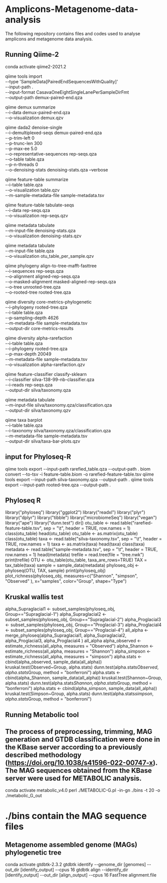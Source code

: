 # Amplicons-Metagenome-data-analysis
The following repository contains files and codes used to analyse amplicons and metagenome data analysis.

## Running Qiime-2
conda activate qiime2-2021.2

qiime tools import \
--type 'SampleData[PairedEndSequencesWithQuality]' \
--input-path . \
--input-format CasavaOneEightSingleLanePerSampleDirFmt \
--output-path demux-paired-end.qza

qiime demux summarize \
--i-data demux-paired-end.qza \
--o-visualization demux.qzv

qiime dada2 denoise-single \
  --i-demultiplexed-seqs demux-paired-end.qza \
  --p-trim-left 0 \
  --p-trunc-len 300 \
  --p-max-ee 5.0 \
  --o-representative-sequences rep-seqs.qza \
  --o-table table.qza \
  --p-n-threads 0 \
  --o-denoising-stats denoising-stats.qza –verbose

qiime feature-table summarize \
--i-table table.qza \
--o-visualization table.qzv \
--m-sample-metadata-file sample-metadata.tsv

qiime feature-table tabulate-seqs \
--i-data rep-seqs.qza \
--o-visualization rep-seqs.qzv

qiime metadata tabulate \
--m-input-file denoising-stats.qza \
--o-visualization denoising-stats.qzv

qiime metadata tabulate \
--m-input-file table.qza \
--o-visualization otu_table_per_sample.qzv

qiime phylogeny align-to-tree-mafft-fasttree \
--i-sequences rep-seqs.qza \
--o-alignment aligned-rep-seqs.qza \
--o-masked-alignment masked-aligned-rep-seqs.qza \
--o-tree unrooted-tree.qza \
--o-rooted-tree rooted-tree.qza

qiime diversity core-metrics-phylogenetic \
--i-phylogeny rooted-tree.qza \
--i-table table.qza \
--p-sampling-depth 4626 \
--m-metadata-file sample-metadata.tsv \
--output-dir core-metrics-results

qiime diversity alpha-rarefaction \
--i-table table.qza \
--i-phylogeny rooted-tree.qza \
--p-max-depth 20049 \
--m-metadata-file sample-metadata.tsv \
--o-visualization alpha-rarefaction.qzv

qiime feature-classifier classify-sklearn \
--i-classifier silva-138-99-nb-classifier.qza \
--i-reads rep-seqs.qza \
--output-dir silva/taxonomy.qza

qiime metadata tabulate \
--m-input-file silva/taxonomy.qza/classification.qza \
--output-dir silva/taxonomy.qzv

qiime taxa barplot \
--i-table table.qza \
--i-taxonomy silva/taxonomy.qza/classification.qza \
--m-metadata-file sample-metadata.tsv \
--output-dir silva/taxa-bar-plots.qzv

## input for Phyloseq-R
qiime tools export --input-path rarefied_table.qza --output-path .
biom convert --to-tsv -i feature-table.biom -o rarefied-feature-table.tsv
qiime tools export --input-path silva-taxonomy.qza --output-path .
qiime tools export --input-path rooted-tree.qza --output-path .

## Phyloseq R
library("phyloseq")
library("ggplot2")
library("readxl")
library("plyr")
library("dplyr")
library("tibble")
library("microbiomeSeq")
library("vegan")
library("ape")
library("dunn.test")
dir()
otu_table <- read.table("rarefied-feature-table.tsv",
sep = "\t", header = TRUE, row.names = 1)
class(otu_table)
head(otu_table)
otu_table <- as.matrix(otu_table)
class(otu_table)
taxa <- read.table("silva-taxonomy.tsv",
sep = "\t", header = TRUE, row.names = 1)
taxa <- as.matrix(taxa)
head(taxa)
class(taxa)
metadata <- read.table("sample-metadata.tsv",
sep = "\t", header = TRUE, row.names = 1)
head(metadata)
trefile = read.tree(file = "tree.nwk")
print(trefile)
OTU <- otu_table(otu_table, taxa_are_rows=TRUE)
TAX = tax_table(taxa)
sample = sample_data(metadata)
phyloseq_obj <- phyloseq(OTU, TAX, sample)
print(phyloseq_obj)
plot_richness(phyloseq_obj, measures=c("Shannon", "simpson", "Observed" ),
x="samples", color="Group", shape="Type")

## Kruskal wallis test
alpha_Supraglacial1 <- subset_samples(phyloseq_obj, Group=="Supraglacial-1")
alpha_Supraglacial2 <- subset_samples(phyloseq_obj, Group=="Supraglacial-2")
alpha_Proglacial3 <- subset_samples(phyloseq_obj, Group=="Proglacial-3")
alpha_Proglacial4 <- subset_samples(phyloseq_obj, Group=="Proglacial-4")
all_alpha <- merge_phyloseq(alpha_Supraglacial1, alpha_Supraglacial2,
alpha_Proglacial3, alpha_Proglacial4 )
all_alpha
alpha_observed <- estimate_richness(all_alpha, measures = "Observed")
alpha_Shannon <- estimate_richness(all_alpha, measures = "Shannon")
alpha_simpson <- estimate_richness(all_alpha, measures = "simpson")
alpha.stats <- cbind(alpha_observed, sample_data(all_alpha))
kruskal.test(Observed~Group, alpha.stats)
dunn.test(alpha.stats$Observed, alpha.stats$Group,
method = "bonferroni")
alpha.stats <- cbind(alpha_Shannon, sample_data(all_alpha))
kruskal.test(Shannon~Group, alpha.stats)
dunn.test(alpha.stats$Shannon, alpha.stats$Group,
method = "bonferroni")
alpha.stats <- cbind(alpha_simpson, sample_data(all_alpha))
kruskal.test(Simpson~Group, alpha.stats)
dunn.test(alpha.stats$simpson, alpha.stats$Group,
method = "bonferroni")

## Running Metabolic tool
## The process of preprocessing, trimming, MAG generation and GTDB classification were done in the KBase server according to a previously described methodology (https://doi.org/10.1038/s41596-022-00747-x). The MAG sequences obtained from the KBase server were used for METABOLIC analysis.

conda activate metabolic_v4.0
perl ./METABOLIC-G.pl -in-gn ./bins -t 20 -o ./metabolic_G_out
# ./bins contain the MAG sequence files

## Metagenome assembled genome (MAGs) phylogenetic tree
conda activate gtdbtk-2.3.2
gtdbtk identify --genome_dir [genomes] --out_dir [identify_output] --cpus 16
gtdbtk align --identify_dir [identify_output] --out_dir [align_output] --cpus 16
FastTree alignment.file 

